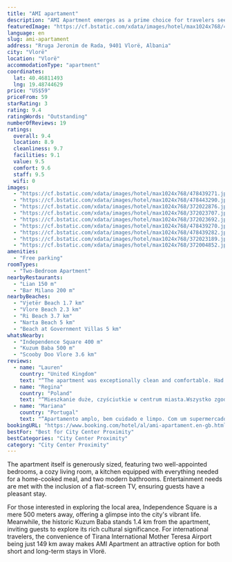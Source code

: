```yaml
---
title: "AMI apartament"
description: "AMI Apartment emerges as a prime choice for travelers seeking comfortable, air-conditioned accommodations in Vlorë, complete with a welcoming balcony."
featuredImage: "https://cf.bstatic.com/xdata/images/hotel/max1024x768/478439271.jpg?k=322bf99f70baec7cd338ff72e245fe11beb4a1be2bc8e0341eeeff7b00422c78&o=&hp=1"
language: en
slug: ami-apartament
address: "Rruga Jeronim de Rada, 9401 Vlorë, Albania"
city: "Vlorë"
location: "Vlorë"
accommodationType: "apartment"
coordinates:
  lat: 40.46811493
  lng: 19.48744629
price: "US$59"
priceFrom: 59
starRating: 3
rating: 9.4
ratingWords: "Outstanding"
numberOfReviews: 19
ratings:
  overall: 9.4
  location: 8.9
  cleanliness: 9.7
  facilities: 9.1
  value: 9.5
  comfort: 9.6
  staff: 9.5
  wifi: 0
images:
  - "https://cf.bstatic.com/xdata/images/hotel/max1024x768/478439271.jpg?k=322bf99f70baec7cd338ff72e245fe11beb4a1be2bc8e0341eeeff7b00422c78&o=&hp=1"
  - "https://cf.bstatic.com/xdata/images/hotel/max1024x768/478443290.jpg?k=0e36b8a0dc542b1e25b8d3c6c0c1287d331027c59de4c7ace4b54a1102dd11d1&o=&hp=1"
  - "https://cf.bstatic.com/xdata/images/hotel/max1024x768/372022876.jpg?k=6d63be16e80b39b5adca84102df2266dc0d719b185b24e0d60024e691767bad7&o=&hp=1"
  - "https://cf.bstatic.com/xdata/images/hotel/max1024x768/372023707.jpg?k=e523a1b627c45258367840e32b3a70ea48f66a27a1c54fe7499d35592baf2070&o=&hp=1"
  - "https://cf.bstatic.com/xdata/images/hotel/max1024x768/372023692.jpg?k=e5538f3105fadf30edaacca0f80985edd7a248fde6116ce1c2d4f7050a8dc2ee&o=&hp=1"
  - "https://cf.bstatic.com/xdata/images/hotel/max1024x768/478439270.jpg?k=9565319deb9d713a138a6d347d16f0acc6bff6cd0e6295905d411e8efb1c7661&o=&hp=1"
  - "https://cf.bstatic.com/xdata/images/hotel/max1024x768/478439282.jpg?k=8404faa6b3a63ba09b564425acb8ee6a4f968e73d24485929958e477d73aba71&o=&hp=1"
  - "https://cf.bstatic.com/xdata/images/hotel/max1024x768/372023189.jpg?k=f31f770664bd35c24c73eb3ac2b6e1f8e4f159beb4eaa0e57366e6f29279b1dd&o=&hp=1"
  - "https://cf.bstatic.com/xdata/images/hotel/max1024x768/372004852.jpg?k=ed2282da732f327898db63ca491294aea1e4282316da7503efa436c8e1a5321f&o=&hp=1"
amenities:
  - "Free parking"
roomTypes:
  - "Two-Bedroom Apartment"
nearbyRestaurants:
  - "Lian 150 m"
  - "Bar Milano 200 m"
nearbyBeaches:
  - "Vjetër Beach 1.7 km"
  - "Vlore Beach 2.3 km"
  - "Ri Beach 3.7 km"
  - "Narta Beach 5 km"
  - "Beach at Government Villas 5 km"
whatsNearby:
  - "Independence Square 400 m"
  - "Kuzum Baba 500 m"
  - "Scooby Doo Vlore 3.6 km"
reviews:
  - name: "Lauren"
    country: "United Kingdom"
    text: "“The apartment was exceptionally clean and comfortable. Had a lovely time- thank you to the host!”"
  - name: "Regina"
    country: "Poland"
    text: "“Mieszkanie duże, czyściutkie w centrum miasta.Wszystko zgodne z opisem ..”"
  - name: "Mariana"
    country: "Portugal"
    text: "“Apartamento amplo, bem cuidado e limpo. Com um supermercado mesmo ao lado”"
bookingURL: "https://www.booking.com/hotel/al/ami-apartament.en-gb.html?aid=8035640"
bestFor: "Best for City Center Proximity"
bestCategories: "City Center Proximity"
category: "City Center Proximity"
---
```


The apartment itself is generously sized, featuring two well-appointed bedrooms, a cozy living room, a kitchen equipped with everything needed for a home-cooked meal, and two modern bathrooms. Entertainment needs are met with the inclusion of a flat-screen TV, ensuring guests have a pleasant stay.

For those interested in exploring the local area, Independence Square is a mere 500 meters away, offering a glimpse into the city's vibrant life. Meanwhile, the historic Kuzum Baba stands 1.4 km from the apartment, inviting guests to explore its rich cultural significance. For international travelers, the convenience of Tirana International Mother Teresa Airport being just 149 km away makes AMI Apartment an attractive option for both short and long-term stays in Vlorë.